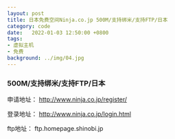 ```yaml
---
layout: post
title: 日本免费空间Ninja.co.jp 500M/支持绑米/支持FTP/日本
category: code
date:   2022-01-03 12:50:00 +0800
tags:
- 虚拟主机
- 免费
background: ../img/04.jpg
---
```


### 500M/支持绑米/支持FTP/日本
申请地址：
http://www.ninja.co.jp/register/

登录地址：
http://www.ninja.co.jp/login.html

ftp地址：
ftp.homepage.shinobi.jp
